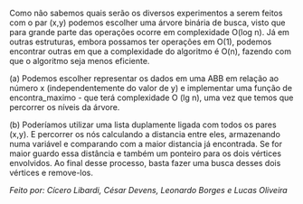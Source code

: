 Como não sabemos quais serão os diversos experimentos a serem feitos com o par (x,y) podemos 
escolher uma árvore binária de busca, visto que para grande parte das operações ocorre em complexidade O(log n). Já em outras estruturas, embora possamos ter operações em O(1), podemos encontrar outras em que a complexidade do algoritmo é O(n), fazendo com que o algoritmo seja menos eficiente. 

(a) Podemos escolher representar os dados em uma ABB em relação ao número x (independentemente do valor de y) e implementar uma função de encontra_maximo - que terá complexidade O (lg n), uma vez que temos que percorrer os níveis da árvore.

(b) Poderíamos utilizar uma lista duplamente ligada com todos os pares (x,y). E percorrer os nós calculando a distancia entre eles, armazenando numa variável e comparando com a maior distancia já encontrada. Se for maior guardo essa distância e também um ponteiro para os dois vértices envolvidos.
Ao final desse processo, basta fazer uma busca desses dois vértices e remove-los.

*Feito por: Cícero Libardi, César Devens, Leonardo Borges e Lucas Oliveira*